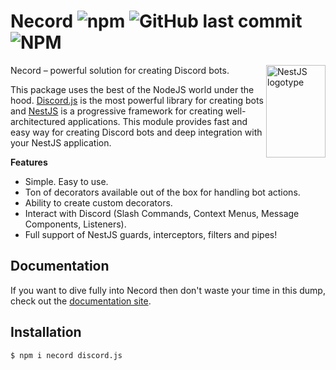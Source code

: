 # Necord ![npm](https://img.shields.io/npm/dm/necord) ![GitHub last commit](https://img.shields.io/github/last-commit/Miko-Team/necord) ![NPM](https://img.shields.io/npm/l/necord)

<img align="right" width="95" height="148" title="NestJS logotype"
src="https://nestjs.com/img/logo-small.svg">

Necord – powerful solution for creating Discord bots.

This package uses the best of the NodeJS world under the hood. [Discord.js](https://github.com/discordjs/discord.js) is the most powerful library
for creating bots and [NestJS](https://github.com/nestjs) is a progressive framework for creating well-architectured applications. This
module provides fast and easy way for creating Discord bots and deep integration with your NestJS application.

**Features**

- Simple. Easy to use.
- Ton of decorators available out of the box for handling bot actions.
- Ability to create custom decorators.
- Interact with Discord (Slash Commands, Context Menus, Message Components, Listeners).
- Full support of NestJS guards, interceptors, filters and pipes!

## Documentation

If you want to dive fully into Necord then don't waste your time in this dump, check out
the [documentation site](https://necord.miko.bot).

## Installation

```bash
$ npm i necord discord.js
```
